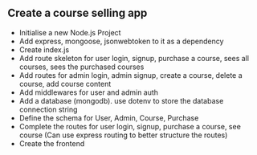 ## Create a course selling app

- Initialise a new Node.js Project
- Add express, mongoose, jsonwebtoken to it as a dependency
- Create index.js
- Add route skeleton for user login, signup, purchase a course, sees all courses, sees the purchased courses
- Add routes for admin login, admin signup, create a course, delete a course, add course content
- Add middlewares for user and admin auth
- Add a database (mongodb). use dotenv to store the database connection string
- Define the schema for User, Admin, Course, Purchase
- Complete the routes for user login, signup, purchase a course, see course (Can use express routing to better structure the routes)
- Create the frontend